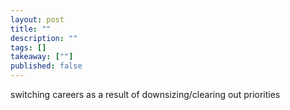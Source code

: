 ```yaml
---
layout: post
title: ""
description: ""
tags: []
takeaway: [""]
published: false
---
```


switching careers as a result of downsizing/clearing out priorities
